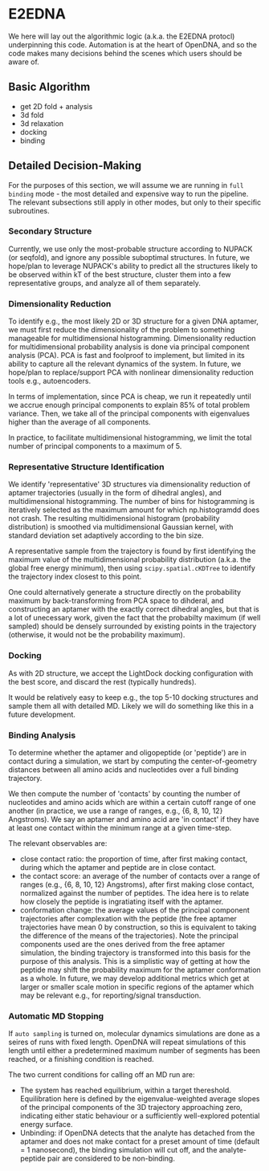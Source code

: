 # E2EDNA

We here will lay out the algorithmic logic (a.k.a. the E2EDNA protocl) underpinning this code.
Automation is at the heart of OpenDNA, and so the code makes many decisions behind the scenes which users should be aware of.

## Basic Algorithm

* get 2D fold + analysis
* 3d fold
* 3d relaxation
* docking
* binding

## Detailed Decision-Making

For the purposes of this section, we will assume we are running in `full binding` mode - the most detailed and expensive way to run the pipeline.
The relevant subsections still apply in other modes, but only to their specific subroutines.

### Secondary Structure
Currently, we use only the most-probable structure according to NUPACK (or seqfold), and ignore any possible suboptimal structures.
In future, we hope/plan to leverage NUPACK's ability to predict all the structures likely to be observed within kT of the best structure, cluster them into a few representative groups, and analyze all of them separately.

### Dimensionality Reduction
To identify e.g., the most likely 2D or 3D structure for a given DNA aptamer, we must first reduce the dimensionality of the problem to something manageable for multidimensional histogramming.
Dimensionality reduction for multidimensional probability analysis is done via principal component analysis (PCA).
PCA is fast and foolproof to implement, but limited in its ability to capture all the relevant dynamics of the system. 
In future, we hope/plan to replace/support PCA with nonlinear dimensionality reduction tools e.g., autoencoders.

In terms of implementation, since PCA is cheap, we run it repeatedly until we accrue enough principal components to explain 85% of total problem variance. 
Then, we take all of the principal components with eigenvalues higher than the average of all components. 

In practice, to facilitate multidimensional histogramming, we limit the total number of principal components to a maximum of 5.


### Representative Structure Identification
We identify 'representative' 3D structures via dimensionality reduction of aptamer trajectories (usually in the form of dihedral angles), and multidimensional histogramming.
The number of bins for histogramming is iteratively selected as the maximum amount for which np.histogramdd does not crash.
The resulting multidimensional histogram (probability distribution) is smoothed via multidimensional Gaussian kernel, with standard deviation set adaptively according to the bin size.

A representative sample from the trajectory is found by first identifying the maximum value of the multidimensional probability distribution (a.k.a. the global free energy minimum), then using `scipy.spatial.cKDTree` to identify the trajectory index closest to this point.

One could alternatively generate a structure directly on the probability maximum by back-transforming from PCA space to dihderal, and constructing an aptamer with the exactly correct dihedral angles, but that is a lot of unecessary work, given the fact that the probabilty maximum (if well sampled) should be densely surrounded by existing points in the trajectory (otherwise, it would not be the probability maximum).

### Docking

As with 2D structure, we accept the LightDock docking configuration with the best score, and discard the rest (typically hundreds). 

It would be relatively easy to keep e.g., the top 5-10 docking structures and sample them all with detailed MD. 
Likely we will do something like this in a future development.

### Binding Analysis
To determine whether the aptamer and oligopeptide (or 'peptide') are in contact during a simulation, we start by computing the center-of-geometry distances between all amino acids and nucleotides over a full binding trajectory.

We then compute the number of 'contacts' by counting the number of nucleotides and amino acids which are within a certain cutoff range of one another (in practice, we use a range of ranges, e.g., {6, 8, 10, 12} Angstroms).
We say an aptamer and amino acid are 'in contact' if they have at least one contact within the minimum range at a given time-step. 

The relevant observables are:
* close contact ratio: the proportion of time, after first making contact, during which the aptamer and peptide are in close contact.
* the contact score: an average of the number of contacts over a range of ranges (e.g., {6, 8, 10, 12} Angstroms), after first making close contact, normalized against the number of peptides. The idea here is to relate how closely the peptide is ingratiating itself with the aptamer.
* conformation change: the average values of the principal component trajectories after complexation with the peptide (the free aptamer trajectories have mean 0 by construction, so this is equivalent to taking the difference of the means of the trajectories). 
  Note the principal components used are the ones derived from the free aptamer simulation, the binding trajectory is transformed into this basis for the purpose of this analysis. 
  This is a simplistic way of getting at how the peptide may shift the probability maximum for the aptamer conformation as a whole. 
  In future, we may develop additional metrics which get at larger or smaller scale motion in specific regions of the aptamer which may be relevant e.g., for reporting/signal transduction.
  
### Automatic MD Stopping

If `auto sampling` is turned on, molecular dynamics simulations are done as a seires of runs with fixed length. 
OpenDNA will repeat simulations of this length until either a predetermined maximum number of segments has been reached, or a finishing condition is reached.

The two current conditions for calling off an MD run are:
* The system has reached equilibrium, within a target thereshold. 
Equilibration here is defined by the eigenvalue-weighted average slopes of the principal components of the 3D trajectory approaching zero, indicating either static behaviour or a sufficiently well-explored potential energy surface.
* Unbinding: if OpenDNA detects that the analyte has detached from the aptamer and does not make contact for a preset amount of time (default = 1 nanosecond), the binding simulation will cut off, and the analyte-peptide pair are considered to be non-binding.